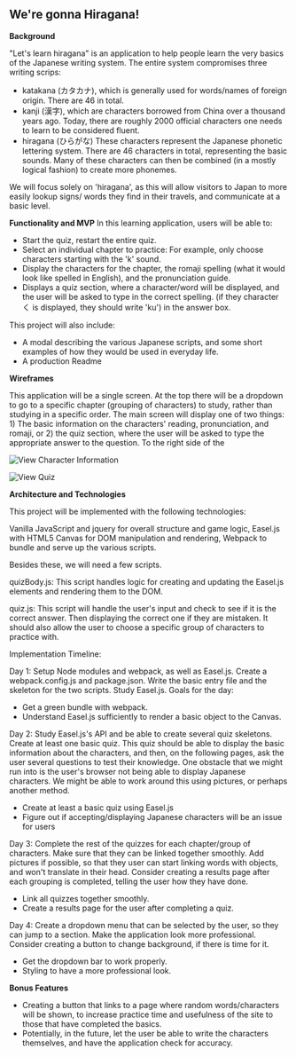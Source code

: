 

We're gonna Hiragana!
-------------------------

**Background**

"Let's learn hiragana" is an application to help people learn the very basics of the Japanese writing system. The entire system compromises three writing scrips:

- katakana (カタカナ), which is generally used for words/names of foreign origin. There are 46 in total.
- kanji (漢字), which are characters borrowed from China over a thousand years ago. Today, there are roughly 2000 official characters one needs to learn to be considered fluent.
- hiragana (ひらがな) These characters represent the Japanese phonetic lettering system. There are 46 characters in total, representing the basic sounds. Many of these characters can then be combined (in a mostly logical fashion) to create more phonemes.

We will focus solely on 'hiragana', as this will allow visitors to Japan to more easily lookup signs/ words they find in their travels, and communicate at a basic level.

**Functionality and MVP**
In this learning application, users will be able to:
- Start the quiz, restart the entire quiz.
- Select an individual chapter to practice: For example, only choose characters starting with the 'k' sound.
- Display the characters for the chapter, the romaji spelling (what it would look like spelled in English), and the pronunciation guide.
- Displays a quiz section, where a character/word will be displayed, and the user will be asked to type in the correct spelling. (if they character く is displayed, they should write 'ku') in the answer box.

This project will also include:
- A modal describing the various Japanese scripts, and some short examples of how they would be used in everyday life.
- A production Readme

**Wireframes**

This application will be a single screen. At the top there will be a dropdown to go to a specific chapter (grouping of characters) to study, rather than studying in a specific order. The main screen will display one of two things: 1) The basic information on the characters' reading, pronunciation, and romaji, or 2) the quiz section, where the user will be asked to type the appropriate answer to the question. To the right side of the

![View Character Information](images/hiragana_meaning.png)

![View Quiz](images/hiragana_quiz.png)

**Architecture and Technologies**

This project will be implemented with the following technologies:

Vanilla JavaScript and jquery for overall structure and game logic,
Easel.js with HTML5 Canvas for DOM manipulation and rendering,
Webpack to bundle and serve up the various scripts.

Besides these, we will need a few scripts.

quizBody.js: This script handles logic for creating and updating the Easel.js elements and rendering them to the DOM.

quiz.js: This script will handle the user's input and check to see if it is the correct answer. Then displaying the correct one if they are mistaken. It should also allow the user to choose a specific group of characters to practice with.

Implementation Timeline:

Day 1: Setup Node modules and webpack, as well as Easel.js. Create a webpack.config.js and package.json. Write the basic entry file and the skeleton for the two scripts. Study Easel.js.
Goals for the day:

- Get a green bundle with webpack.
- Understand Easel.js sufficiently to render a basic object to the Canvas.

Day 2: Study Easel.js's API and be able to create several quiz skeletons. Create at least one basic quiz. This quiz should be able to display the basic information about the characters, and then, on the following pages, ask the user several questions to test their knowledge. One obstacle that we might run into is the user's browser not being able to display Japanese characters. We might be able to work around this using pictures, or perhaps another method.

- Create at least a basic quiz using Easel.js
- Figure out if accepting/displaying Japanese characters will be an issue for users

Day 3: Complete the rest of the quizzes for each chapter/group of characters. Make sure that they can be linked together smoothly. Add pictures if possible, so that they user can start linking words with objects, and won't translate in their head. Consider creating a results page after each grouping is completed, telling the user how they have done.

- Link all quizzes together smoothly.
- Create a results page for the user after completing a quiz.

Day 4: Create a dropdown menu that can be selected by the user, so they can jump to a section. Make the application look more professional. Consider creating a button to change background, if there is time for it.

- Get the dropdown bar to work properly.
- Styling to have a more professional look.

**Bonus Features**
- Creating a button that links to a page where random words/characters will be shown, to increase practice time and usefulness of the site to those that have completed the basics.
- Potentially, in the future, let the user be able to write the characters themselves, and have the application check for accuracy.
